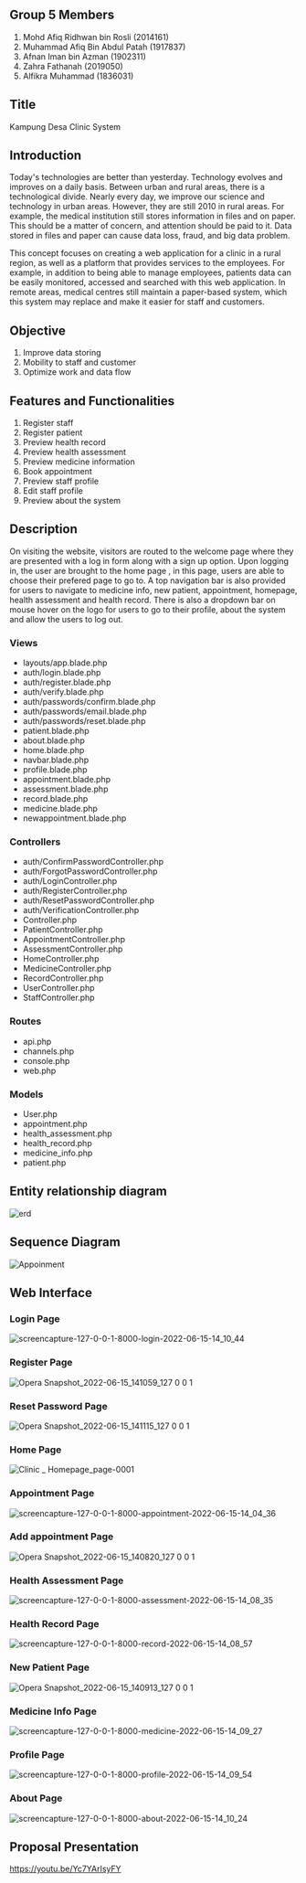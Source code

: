 
## Group 5 Members

1. Mohd Afiq Ridhwan bin Rosli (2014161)
2. Muhammad Afiq Bin Abdul Patah (1917837)
3. Afnan Iman bin Azman (1902311)
4. Zahra Fathanah (2019050)
5. Alfikra Muhammad (1836031)

## Title
Kampung Desa Clinic System

## Introduction
  Today's technologies are better than yesterday. Technology evolves and improves on a daily basis. Between urban and rural areas, there is a technological divide. Nearly every day, we improve our science and technology in urban areas. However, they are still 2010 in rural areas. For example, the medical institution still stores information in files and on paper. This should be a matter of concern, and attention should be paid to it. Data stored in files and paper can cause data loss, fraud, and big data problem. 
  
  This concept focuses on creating a web application for a clinic in a rural region, as well as a platform that provides services to the employees. For example, in addition to being able to manage employees, patients data can be easily monitored, accessed and searched with this web application. In remote areas, medical centres still maintain a paper-based system, which this system may replace and make it easier for staff and customers.
  
## Objective 
1. Improve data storing
2. Mobility to staff and customer
3. Optimize work and data flow
  
## Features and Functionalities
1. Register staff
2. Register patient
3. Preview health record
4. Preview health assessment
5. Preview medicine information
6. Book appointment
7. Preview staff profile
8. Edit staff profile
9. Preview about the system

## Description
On visiting the website, visitors are routed to the welcome page where they are presented with a log in form along with a sign up option. Upon logging in, the user are brought to the home page , in this page, users are able to choose their prefered page to go to. A top navigation bar is also provided for users to navigate to medicine info, new patient, appointment, homepage, health assessment and health record. There is also a dropdown bar on mouse hover on the logo for users to go to their profile, about the system and allow the users to log out.
  
### Views
- layouts/app.blade.php
- auth/login.blade.php
- auth/register.blade.php
- auth/verify.blade.php
- auth/passwords/confirm.blade.php
- auth/passwords/email.blade.php
- auth/passwords/reset.blade.php
- patient.blade.php
- about.blade.php
- home.blade.php
- navbar.blade.php
- profile.blade.php
- appointment.blade.php
- assessment.blade.php
- record.blade.php
- medicine.blade.php
- newappointment.blade.php

### Controllers
- auth/ConfirmPasswordController.php
- auth/ForgotPasswordController.php
- auth/LoginController.php
- auth/RegisterController.php
- auth/ResetPasswordController.php
- auth/VerificationController.php
- Controller.php
- PatientController.php
- AppointmentController.php
- AssessmentController.php
- HomeController.php
- MedicineController.php
- RecordController.php
- UserController.php
- StaffController.php

### Routes
- api.php
- channels.php
- console.php
- web.php

### Models
- User.php
- appointment.php
- health_assessment.php
- health_record.php
- medicine_info.php
- patient.php
  
 ## Entity relationship diagram
![erd](https://user-images.githubusercontent.com/103871912/173637598-20e2f8d8-651b-40ae-9715-910139a27586.jpg)

## Sequence Diagram
![Appoinment](https://user-images.githubusercontent.com/103871912/173637835-23c1bd69-25bb-419f-8379-6e34179050f7.jpg)

## Web Interface
### Login Page
![screencapture-127-0-0-1-8000-login-2022-06-15-14_10_44](https://user-images.githubusercontent.com/103871912/173755263-c0a3f6f5-6405-48cf-a344-c3cece60966b.png)

### Register Page
![Opera Snapshot_2022-06-15_141059_127 0 0 1](https://user-images.githubusercontent.com/103871912/173755319-16526f67-7192-44bd-9893-04e456be7496.png)

### Reset Password Page
![Opera Snapshot_2022-06-15_141115_127 0 0 1](https://user-images.githubusercontent.com/103871912/173755345-af897840-90e6-4a13-b782-bb6e883d9474.png)

### Home Page
![Clinic _ Homepage_page-0001](https://user-images.githubusercontent.com/103871912/173756249-16ecf765-25f0-4165-87f7-974220e06b96.jpg)

### Appointment Page
![screencapture-127-0-0-1-8000-appointment-2022-06-15-14_04_36](https://user-images.githubusercontent.com/103871912/173756306-01558e79-89c5-436d-921c-1d3554f22ab4.png)

### Add appointment Page
![Opera Snapshot_2022-06-15_140820_127 0 0 1](https://user-images.githubusercontent.com/103871912/173756357-8b0a9682-be13-4b84-b53f-9101fa0018be.png)

### Health Assessment Page
![screencapture-127-0-0-1-8000-assessment-2022-06-15-14_08_35](https://user-images.githubusercontent.com/103871912/173756374-f0f60ada-d009-4520-adca-2f014c58fd49.png)

### Health Record Page
![screencapture-127-0-0-1-8000-record-2022-06-15-14_08_57](https://user-images.githubusercontent.com/103871912/173756396-f1bb1602-292b-4359-9c31-f18661b5297e.png)

### New Patient Page
![Opera Snapshot_2022-06-15_140913_127 0 0 1](https://user-images.githubusercontent.com/103871912/173756431-fe35f912-5fd3-4923-a87e-449df65d88f7.png)

### Medicine Info Page
![screencapture-127-0-0-1-8000-medicine-2022-06-15-14_09_27](https://user-images.githubusercontent.com/103871912/173756450-d26d7960-f713-4ccf-845b-ab9d745cd638.png)

### Profile Page
![screencapture-127-0-0-1-8000-profile-2022-06-15-14_09_54](https://user-images.githubusercontent.com/103871912/173756533-2f578b55-e250-4ffb-a325-6df2ae87f8a3.png)

### About Page
![screencapture-127-0-0-1-8000-about-2022-06-15-14_10_24](https://user-images.githubusercontent.com/103871912/173756547-3f00bbfd-9ca0-435a-b425-89731042ff70.png)

## Proposal Presentation
https://youtu.be/Yc7YArIsyFY
